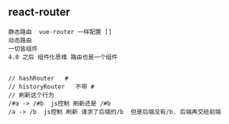 ## react-router
    静态路由  vue-router 一样配置 []
    动态路由  
    一切皆组件
    4.0 之后 组件化思维 路由也是一个组件

## 
    // hashRouter   # 
    // historyRouter   不带 #
    // 刷新这个行为
    /#a -> /#b  js控制 刷新还是 /#b
    /a -> /b  js控制 刷新 请求了后端的/b  但是后端没有/b. 后端再交给前端
